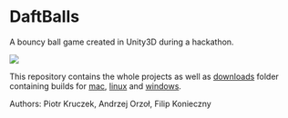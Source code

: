 # DaftBalls

A bouncy ball game created in Unity3D during a hackathon.

![](https://github.com/daftcode/DaftBalls/blob/master/DaftBalls.gif)

This repository contains the whole projects as well as [downloads](https://github.com/daftcode/DaftBalls/tree/master/downloads) folder containing builds for [mac](https://github.com/daftcode/DaftBalls/blob/master/downloads/DaftBalls_mac.zip), [linux](https://github.com/daftcode/DaftBalls/blob/master/downloads/DaftBalls_linux.zip) and [windows](https://github.com/daftcode/DaftBalls/blob/master/downloads/DaftBalls_win.zip).


Authors: Piotr Kruczek, Andrzej Orzoł, Filip Konieczny
